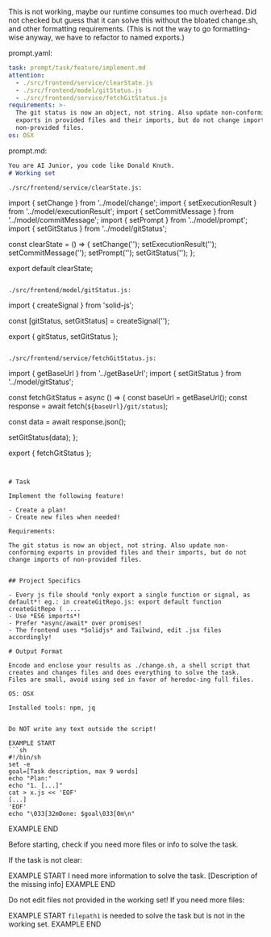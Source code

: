 This is not working, maybe our runtime consumes too much overhead. Did not checked but guess that it can solve this without the bloated change.sh, and other formatting requirements. (This is not the way to go formatting-wise anyway, we have to refactor to named exports.)

prompt.yaml:
```yaml
task: prompt/task/feature/implement.md
attention:
  - ./src/frontend/service/clearState.js
  - ./src/frontend/model/gitStatus.js
  - ./src/frontend/service/fetchGitStatus.js
requirements: >-
  The git status is now an object, not string. Also update non-conforming
  exports in provided files and their imports, but do not change imports of
  non-provided files.
os: OSX
```

prompt.md:
```md
You are AI Junior, you code like Donald Knuth.
# Working set

./src/frontend/service/clearState.js:
```
import { setChange } from '../model/change';
import { setExecutionResult } from '../model/executionResult';
import { setCommitMessage } from '../model/commitMessage';
import { setPrompt } from '../model/prompt';
import { setGitStatus } from '../model/gitStatus';

const clearState = () => {
  setChange('');
  setExecutionResult('');
  setCommitMessage('');
  setPrompt('');
  setGitStatus('');
};

export default clearState;

```

./src/frontend/model/gitStatus.js:
```
import { createSignal } from 'solid-js';

const [gitStatus, setGitStatus] = createSignal('');

export { gitStatus, setGitStatus };

```

./src/frontend/service/fetchGitStatus.js:
```
import { getBaseUrl } from '../getBaseUrl';
import { setGitStatus } from '../model/gitStatus';

const fetchGitStatus = async () => {
  const baseUrl = getBaseUrl();
  const response = await fetch(`${baseUrl}/git/status`);

  const data = await response.json();

  setGitStatus(data);
};

export { fetchGitStatus };

```


# Task

Implement the following feature!

- Create a plan!
- Create new files when needed!

Requirements:

The git status is now an object, not string. Also update non-conforming exports in provided files and their imports, but do not change imports of non-provided files.


## Project Specifics

- Every js file should *only export a single function or signal, as default*! eg.: in createGitRepo.js: export default function createGitRepo ( ....
- Use *ES6 imports*!
- Prefer *async/await* over promises!
- The frontend uses *Solidjs* and Tailwind, edit .jsx files accordingly!

# Output Format

Encode and enclose your results as ./change.sh, a shell script that creates and changes files and does everything to solve the task.
Files are small, avoid using sed in favor of heredoc-ing full files.

OS: OSX

Installed tools: npm, jq


Do NOT write any text outside the script!

EXAMPLE START
```sh
#!/bin/sh
set -e
goal=[Task description, max 9 words]
echo "Plan:"
echo "1. [...]"
cat > x.js << 'EOF'
[...]
'EOF'
echo "\033[32mDone: $goal\033[0m\n"
```
EXAMPLE END

Before starting, check if you need more files or info to solve the task.

If the task is not clear:

EXAMPLE START
I need more information to solve the task. [Description of the missing info]
EXAMPLE END

Do not edit files not provided in the working set!
If you need more files:

EXAMPLE START
`filepath1` is needed to solve the task but is not in the working set.
EXAMPLE END

```
